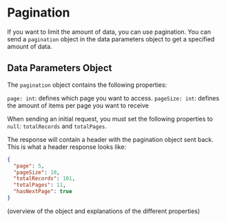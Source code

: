 # Pagination
If you want to limit the amount of data, you can use pagination. You can send a `pagination` object in the data parameters object to get a specified amount of data. 

## Data Parameters Object
The `pagination` object contains the following properties:

`page: int`: defines which page you want to access.
`pageSize: int`: defines the amount of items per page you want to receive

When sending an initial request, you must set the following properties to `null`:
`totalRecords` and `totalPages`.

The response will contain a header with the pagination object sent back. This is what a header response looks like: 

```json
{
  "page": 5,
  "pageSize": 10,
  "totalRecords": 101,
  "totalPages": 11,
  "hasNextPage": true
}
```

(overview of the object and explanations of the different properties)